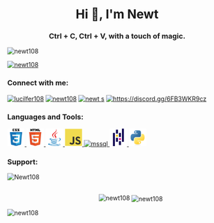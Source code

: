 <h1 align="center">Hi 👋, I'm Newt</h1>
<h3 align="center">Ctrl + C, Ctrl + V, with a touch of magic.</h3>

<p align="left"> <img src="https://komarev.com/ghpvc/?username=newt108&label=Profile%20views&color=0e75b6&style=flat" alt="newt108" /> </p>

<p align="left"> <a href="https://github.com/ryo-ma/github-profile-trophy"><img src="https://github-profile-trophy.vercel.app/?username=newt108" alt="newt108" /></a> </p>

<h3 align="left">Connect with me:</h3>
<p align="left">
<a href="https://codepen.io/lucilfer108" target="blank"><img align="center" src="https://raw.githubusercontent.com/rahuldkjain/github-profile-readme-generator/master/src/images/icons/Social/codepen.svg" alt="lucilfer108" height="30" width="40" /></a>
<a href="https://instagram.com/newt108" target="blank"><img align="center" src="https://raw.githubusercontent.com/rahuldkjain/github-profile-readme-generator/master/src/images/icons/Social/instagram.svg" alt="newt108" height="30" width="40" /></a>
<a href="https://www.hackerrank.com/newt s" target="blank"><img align="center" src="https://raw.githubusercontent.com/rahuldkjain/github-profile-readme-generator/master/src/images/icons/Social/hackerrank.svg" alt="newt s" height="30" width="40" /></a>
<a href="https://discord.gg/https://discord.gg/6FB3WKR9cz" target="blank"><img align="center" src="https://raw.githubusercontent.com/rahuldkjain/github-profile-readme-generator/master/src/images/icons/Social/discord.svg" alt="https://discord.gg/6FB3WKR9cz" height="30" width="40" /></a>
</p>

<h3 align="left">Languages and Tools:</h3>
<p align="left"> <a href="https://www.w3schools.com/css/" target="_blank" rel="noreferrer"> <img src="https://raw.githubusercontent.com/devicons/devicon/master/icons/css3/css3-original-wordmark.svg" alt="css3" width="40" height="40"/> </a> <a href="https://www.w3.org/html/" target="_blank" rel="noreferrer"> <img src="https://raw.githubusercontent.com/devicons/devicon/master/icons/html5/html5-original-wordmark.svg" alt="html5" width="40" height="40"/> </a> <a href="https://www.java.com" target="_blank" rel="noreferrer"> <img src="https://raw.githubusercontent.com/devicons/devicon/master/icons/java/java-original.svg" alt="java" width="40" height="40"/> </a> <a href="https://developer.mozilla.org/en-US/docs/Web/JavaScript" target="_blank" rel="noreferrer"> <img src="https://raw.githubusercontent.com/devicons/devicon/master/icons/javascript/javascript-original.svg" alt="javascript" width="40" height="40"/> </a> <a href="https://www.microsoft.com/en-us/sql-server" target="_blank" rel="noreferrer"> <img src="https://www.svgrepo.com/show/303229/microsoft-sql-server-logo.svg" alt="mssql" width="40" height="40"/> </a> <a href="https://pandas.pydata.org/" target="_blank" rel="noreferrer"> <img src="https://raw.githubusercontent.com/devicons/devicon/2ae2a900d2f041da66e950e4d48052658d850630/icons/pandas/pandas-original.svg" alt="pandas" width="40" height="40"/> </a> <a href="https://www.python.org" target="_blank" rel="noreferrer"> <img src="https://raw.githubusercontent.com/devicons/devicon/master/icons/python/python-original.svg" alt="python" width="40" height="40"/> </a> </p>

<h3 align="left">Support:</h3>
<p><a href="https://www.buymeacoffee.com/Newt108"> <img align="left" src="https://cdn.buymeacoffee.com/buttons/v2/default-yellow.png" height="50" width="210" alt="Newt108" /></a></p><br><br>

<p><img align="left" src="https://github-readme-stats.vercel.app/api/top-langs?username=newt108&show_icons=true&locale=en&layout=compact" alt="newt108" /></p>

<p>&nbsp;<img align="center" src="https://github-readme-stats.vercel.app/api?username=newt108&show_icons=true&locale=en" alt="newt108" /></p>

<p><img align="center" src="https://github-readme-streak-stats.herokuapp.com/?user=newt108&" alt="newt108" /></p>
